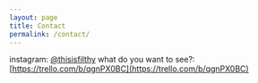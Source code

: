 ```yaml
---
layout: page
title: Contact
permalink: /contact/
---
```


instagram: [@thisisfilthy](https://instagram.com/thisisfilthy)
what do you want to see?: [https://trello.com/b/qgnPX0BC](https://trello.com/b/qgnPX0BC)
